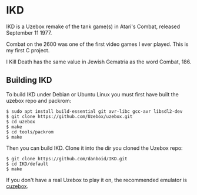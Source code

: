 # IKD

IKD is a Uzebox remake of the tank game(s) in Atari's Combat, released September 11 1977.

Combat on the 2600 was one of the first video games I ever played. This is my first C project.

I Kill Death has the same value in Jewish Gematria as the word Combat, 186.

## Building IKD

To build IKD under Debian or Ubuntu Linux you must first have built the uzebox repo and packrom:

```
$ sudo apt install build-essential git avr-libc gcc-avr libsdl2-dev
$ git clone https://github.com/Uzebox/uzebox.git
$ cd uzebox
$ make
$ cd tools/packrom
$ make
```

Then you can build IKD. Clone it into the dir you cloned the Uzebox repo:

```
$ git clone https://github.com/danboid/IKD.git
$ cd IKD/default
$ make
```

If you don't have a real Uzebox to play it on, the recommended emulator is [cuzebox](https://github.com/Jubatian/cuzebox).
